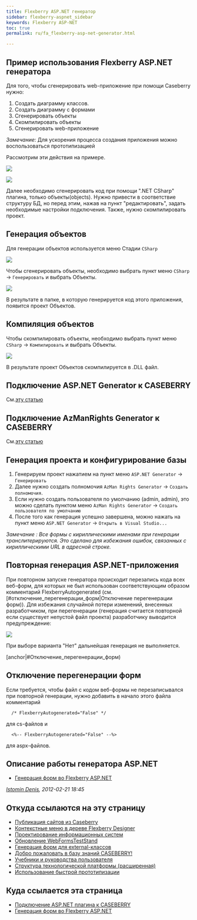 ```yaml
---
title: Flexberry ASP.NET генератор
sidebar: flexberry-aspnet_sidebar
keywords: Flexberry ASP-NET
toc: true
permalink: ru/fa_flexberry-asp-net-generator.html

---
```



## Пример использования Flexberry ASP.NET генератора

  Для того, чтобы сгенерировать web-приложение при помощи Caseberry нужно:
1. Создать диаграмму классов.
2. Создать диаграмму с формами
3. Сгенерировать объекты
4. Скомпилировать объекты
5. Сгенерировать web-приложение

*Замечание*: Для ускорения процесса создания приложения можно воспользоваться прототипизацией

Рассмотрим эти действия на примере.

![](/images/pages/products/flexberry-aspnet/aspnet/cat-object.png)

![](/images/pages/products/flexberry-aspnet/aspnet/cat-form.png)

Далее необходимо сгенерировать код при помощи ".NET CSharp" плагина, только объекты(objects).
Нужно привести в соответствие структуру БД, но перед этим, нажав на пункт "редактировать", задать необходимые настройки подключения.
Также, нужно скомпилировать проект.

## Генерация объектов

Для генерации объектов используется меню Стадии `CSharp`

![](/images/pages/products/flexberry-aspnet/aspnet/genmenu.jpg)


Чтобы сгенерировать объекты, необходимо выбрать пункт меню `CSharp` -> `Генерировать` и выбрать Объекты.

![](/images/pages/products/flexberry-aspnet/aspnet/gen-object-web.png)

В результате в папке, в которую генерируется код этого приложения, появится проект Объектов.

## Компиляция объектов

Чтобы скомпилировать объекты, необходимо выбрать пункт меню `CSharp` -> `Компилировать` и выбрать Объекты.

![](/images/pages/products/flexberry-aspnet/aspnet/compilation-object-web.png)

В результате проект Объектов скомпилируется в .DLL файл.

## Подключение ASP.NET Generator к CASEBERRY


См.[эту статью](fa_flexberry-asp-net-case-plugin.html)

## Подключение AzManRights Generator к CASEBERRY


См.[эту статью](fd_case-plugins.html)

## Генерация проекта и конфигурирование базы

1. Генерируем проект нажатием на пункт меню `ASP.NET Generator` -> `Генерировать`
2. Далее нужно создать полномочия `AzMan Rights Generator` -> `Создать полномочия`.
3. Если нужно создать пользователя по умолчанию (admin, admin), это можно сделать пунктом меню `AzMan Rights Generator` -> `Создать пользователя по умолчанию`
4. После того как генерация успешно завершена, можно нажать на пункт меню `ASP.NET Generator` -> `Открыть в Visual Studio...`

*Замечание : Все формы с кириллическими именами при генерации транслитерируются. Это сделано для избежания ошибок, связанных с кириллическими URL в адресной строке.*

## Повторная генерация ASP.NET-приложения

  При повторном запуске генератора происходит перезапись кода всех веб-форм, для которых не был использован соответствующим образом комментарий FlexberryAutogenerated (см. [#отключение_перегенерации_форм|Отключение перегенерации форм)). Для избежания случайной потери изменений, внесенных разработчиком, при перегенерации (генерация считается повторной если существует непустой файл проекта) разработчику выводится предупреждение:

![](/images/pages/products/flexberry-aspnet/aspnet/asp-genwarning.png)

При выборе варианта "Нет" дальнейшая генерация не выполняется. 

[anchor|#Отключение_перегенерации_форм)
## Отключение перегенерации форм

  Если требуется, чтобы файл с кодом веб-формы не перезаписывался при повторной генерации, нужно добавить в начало этого файла комментарий 
  
```CSharp
  /* FlexberryAutogenerated="False" */ 
```

  для cs-файлов и 

```CSharp
  <%-- FlexberryAutogenerated="False" --%>
```
  для aspx-файлов.

## Описание работы генератора ASP.NET

* [Генерация форм во Flexberry ASP.NET](fa_flexberry--a-s-p--n-e-t--form-generation.html)

*[Istomin Denis](), 2012-02-21 18:45*

## Откуда ссылаются на эту страницу

* [Публикация сайтов из Caseberry]()
* [Контекстные меню в дереве Flexberry Designer]()
* [Проектирование информационных систем](fd_design.html)
* [Обновление WebFormsTestStand]()
* [Генерация форм для external-классов](fd_generate-forms-for-external-classes.html)
* [Добро пожаловать в базу знаний CASEBERRY!]()
* [Учебники и руководства пользователя]()
* [Структура технологической платформы (расширенная)](platform-structure.html)
* [Использование быстрой прототипизации](fd_using--quick--prototyping.html)

## Куда ссылается эта страница

* [Подключение ASP.NET плагина к CASEBERRY]()
* [Генерация форм во Flexberry ASP.NET](fa_flexberry--a-s-p--n-e-t--form-generation.html)